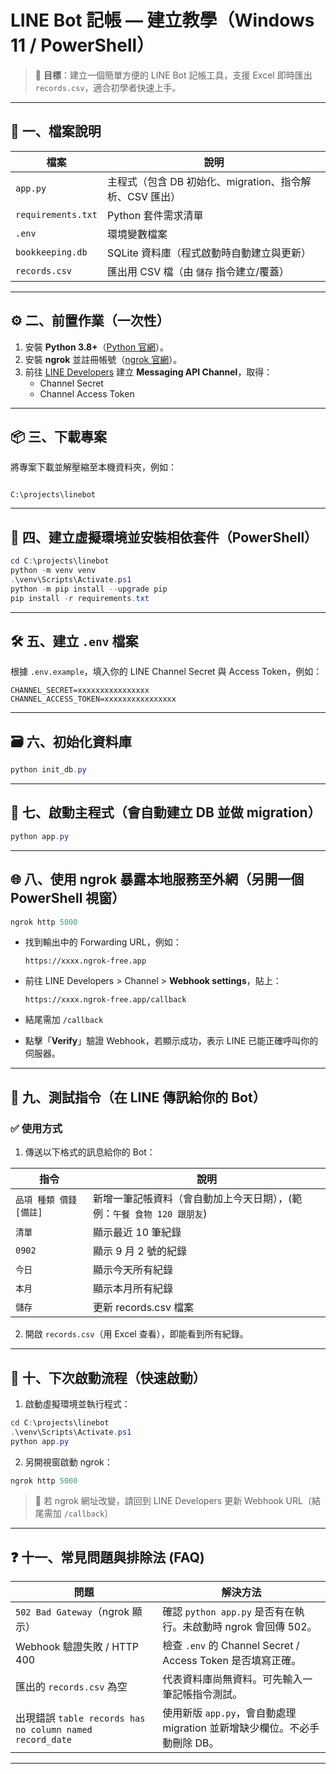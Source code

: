 # LINE Bot 記帳 — 建立教學（Windows 11 / PowerShell）

> 🎯 **目標**：建立一個簡單方便的 LINE Bot 記帳工具，支援 Excel 即時匯出 `records.csv`，適合初學者快速上手。

---

## 📁 一、檔案說明

| 檔案 | 說明 |
|------|------|
| `app.py` | 主程式（包含 DB 初始化、migration、指令解析、CSV 匯出） |
| `requirements.txt` | Python 套件需求清單 |
| `.env` | 環境變數檔案 |
| `bookkeeping.db` | SQLite 資料庫（程式啟動時自動建立與更新） |
| `records.csv` | 匯出用 CSV 檔（由 `儲存` 指令建立/覆蓋） |

---

## ⚙️ 二、前置作業（一次性）

1. 安裝 **Python 3.8+**（[Python 官網](https://www.python.org/)）。
2. 安裝 **ngrok** 並註冊帳號（[ngrok 官網](https://ngrok.com/)）。
3. 前往 [LINE Developers](https://developers.line.biz/) 建立 **Messaging API Channel**，取得：
   - Channel Secret
   - Channel Access Token

---

## 📦 三、下載專案

將專案下載並解壓縮至本機資料夾，例如：

```

C:\projects\linebot

````

---

## 🐍 四、建立虛擬環境並安裝相依套件（PowerShell）

```powershell
cd C:\projects\linebot
python -m venv venv
.\venv\Scripts\Activate.ps1
python -m pip install --upgrade pip
pip install -r requirements.txt
````

---

## 🛠️ 五、建立 `.env` 檔案

根據 `.env.example`，填入你的 LINE Channel Secret 與 Access Token，例如：

```
CHANNEL_SECRET=xxxxxxxxxxxxxxxx
CHANNEL_ACCESS_TOKEN=xxxxxxxxxxxxxxxx
```

---

## 🗃️ 六、初始化資料庫

```powershell
python init_db.py
```

---

## 🚀 七、啟動主程式（會自動建立 DB 並做 migration）

```powershell
python app.py
```

---

## 🌐 八、使用 ngrok 暴露本地服務至外網（**另開一個 PowerShell 視窗**）

```powershell
ngrok http 5000
```

* 找到輸出中的 Forwarding URL，例如：

  ```
  https://xxxx.ngrok-free.app
  ```

* 前往 LINE Developers > Channel > **Webhook settings**，貼上：

  ```
  https://xxxx.ngrok-free.app/callback
  ```

* 結尾需加 `/callback`
* 點擊「**Verify**」驗證 Webhook，若顯示成功，表示 LINE 已能正確呼叫你的伺服器。

---

## 💬 九、測試指令（在 LINE 傳訊給你的 Bot）

### ✅ 使用方式

1. 傳送以下格式的訊息給你的 Bot：

| 指令              | 說明                  |
| --------------- | ------------------- |
| `品項 種類 價錢 [備註]` | 新增一筆記帳資料（會自動加上今天日期），(範例：`午餐 食物 120 跟朋友`)  |
| `清單`            | 顯示最近 10 筆紀錄         |
| `0902`          | 顯示 9 月 2 號的紀錄       |
| `今日`            | 顯示今天所有紀錄            |
| `本月`            | 顯示本月所有紀錄            |
| `儲存`            | 更新 records.csv 檔案   |

2. 開啟 `records.csv`（用 Excel 查看），即能看到所有紀錄。

---

## 🔁 十、下次啟動流程（快速啟動）

1. 啟動虛擬環境並執行程式：

```powershell
cd C:\projects\linebot
.\venv\Scripts\Activate.ps1
python app.py
```

2. 另開視窗啟動 ngrok：

```powershell
ngrok http 5000
```

> 📌 若 ngrok 網址改變，請回到 LINE Developers 更新 Webhook URL（結尾需加 `/callback`）

---

## ❓ 十一、常見問題與排除法 (FAQ)

| 問題                                                   | 解決方法                                              |
| ---------------------------------------------------- | ------------------------------------------------- |
| `502 Bad Gateway`（ngrok 顯示）                          | 確認 `python app.py` 是否有在執行。未啟動時 ngrok 會回傳 502。     |
| Webhook 驗證失敗 / HTTP 400                              | 檢查 `.env` 的 Channel Secret / Access Token 是否填寫正確。 |
| 匯出的 `records.csv` 為空                                 | 代表資料庫尚無資料。可先輸入一筆記帳指令測試。                           |
| 出現錯誤 `table records has no column named record_date` | 使用新版 `app.py`，會自動處理 migration 並新增缺少欄位。不必手動刪除 DB。  |

---



